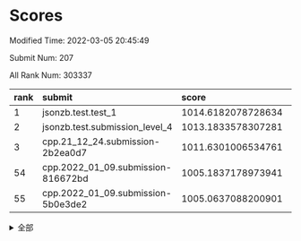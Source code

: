 # Scores

Modified Time: 2022-03-05 20:45:49

Submit Num: 207

All Rank Num: 303337

| rank |               submit               |       score        |       sigma        | pk_num |
| :--- | :--------------------------------- | :----------------- | :----------------- | :----- |
| 1    | jsonzb.test.test_1                 | 1014.6182078728634 | 0.8710022272175029 | 5857   |
| 2    | jsonzb.test.submission_level_4     | 1013.1833578307281 | 0.818588180737719  | 5867   |
| 3    | cpp.21_12_24.submission-2b2ea0d7   | 1011.6301006534761 | 0.769493439565842  | 5861   |
| 54   | cpp.2022_01_09.submission-816672bd | 1005.1837178973941 | 0.7131548461515544 | 5860   |
| 55   | cpp.2022_01_09.submission-5b0e3de2 | 1005.0637088200901 | 0.7241706947459201 | 5864   |


<details>
<summary>全部</summary>

| rank |                 submit                 |       score        |       sigma        | pk_num |
| :--- | :------------------------------------- | :----------------- | :----------------- | :----- |
| 1    | jsonzb.test.test_1                     | 1014.6182078728634 | 0.8710022272175029 | 5857   |
| 2    | jsonzb.test.submission_level_4         | 1013.1833578307281 | 0.818588180737719  | 5867   |
| 3    | cpp.21_12_24.submission-2b2ea0d7       | 1011.6301006534761 | 0.769493439565842  | 5861   |
| 4    | gobigger.level_3.submission_level_3_42 | 1011.5631182373803 | 0.7868682233275579 | 5864   |
| 5    | gobigger.level_3.submission_level_3_19 | 1011.5299499077175 | 0.7882260504059468 | 5861   |
| 6    | gobigger.level_3.submission_level_3_29 | 1011.3915951538764 | 0.7771458352113797 | 5868   |
| 7    | gobigger.level_3.submission_level_3_23 | 1011.1593866817234 | 0.7615719802983194 | 5859   |
| 8    | gobigger.level_3.submission_level_3_34 | 1011.0074598217207 | 0.7629463715047509 | 5863   |
| 9    | gobigger.level_3.submission_level_3_47 | 1010.95624728507   | 0.7653985299396733 | 5864   |
| 10   | gobigger.level_3.submission_level_3_2  | 1010.9406560778147 | 0.7696875011607989 | 5862   |
| 11   | gobigger.level_3.submission_level_3_49 | 1010.909565283935  | 0.7707680882287383 | 5861   |
| 12   | gobigger.level_3.submission_level_3_26 | 1010.884694478911  | 0.791465421820764  | 5861   |
| 13   | gobigger.level_3.submission_level_3_37 | 1010.5955865222037 | 0.7741334986850831 | 5863   |
| 14   | gobigger.level_3.submission_level_3_1  | 1010.5836507003858 | 0.7670440908385795 | 5862   |
| 15   | gobigger.level_3.submission_level_3_9  | 1010.5390593199833 | 0.750577893765666  | 5859   |
| 16   | gobigger.level_3.submission_level_3_13 | 1010.4900115430743 | 0.7558592407490113 | 5858   |
| 17   | gobigger.level_3.submission_level_3_30 | 1010.4535721300358 | 0.7623174344305816 | 5862   |
| 18   | gobigger.level_3.submission_level_3_24 | 1010.3841165767545 | 0.777217865013336  | 5861   |
| 19   | gobigger.level_3.submission_level_3_38 | 1010.376444301075  | 0.77481384250454   | 5860   |
| 20   | gobigger.level_3.submission_level_3_16 | 1010.2088332854034 | 0.7504081888972998 | 5863   |
| 21   | gobigger.level_3.submission_level_3_0  | 1010.1446952173324 | 0.7656254455694632 | 5859   |
| 22   | gobigger.level_3.submission_level_3_33 | 1010.1396302767502 | 0.7780605565684473 | 5861   |
| 23   | gobigger.level_3.submission_level_3_10 | 1010.1366879313618 | 0.7435272260897416 | 5857   |
| 24   | gobigger.level_3.submission_level_3_20 | 1010.1291680320297 | 0.7571290296968167 | 5863   |
| 25   | gobigger.level_3.submission_level_3_40 | 1009.9905338404798 | 0.7472959756997832 | 5856   |
| 26   | gobigger.level_3.submission_level_3_27 | 1009.9835482131285 | 0.7536990209391128 | 5862   |
| 27   | gobigger.level_3.submission_level_3_39 | 1009.9628057094101 | 0.7470519562914139 | 5856   |
| 28   | gobigger.level_3.submission_level_3_44 | 1009.9458095368789 | 0.7734699009681364 | 5860   |
| 29   | gobigger.level_3.submission_level_3_43 | 1009.9037476846952 | 0.765869922513847  | 5850   |
| 30   | gobigger.level_3.submission_level_3_28 | 1009.8903904245421 | 0.73370588549632   | 5863   |
| 31   | gobigger.level_3.submission_level_3_41 | 1009.8604947468684 | 0.758184475321596  | 5854   |
| 32   | gobigger.level_3.submission_level_3_46 | 1009.8087179160672 | 0.7656859877408152 | 5867   |
| 33   | gobigger.level_3.submission_level_3_14 | 1009.7477284366063 | 0.7496431629675537 | 5860   |
| 34   | gobigger.level_3.submission_level_3_18 | 1009.7256952970043 | 0.7526162051161409 | 5863   |
| 35   | gobigger.level_3.submission_level_3_12 | 1009.6047413380494 | 0.7633587172761329 | 5858   |
| 36   | gobigger.level_3.submission_level_3_32 | 1009.6008055419749 | 0.7484538353357082 | 5861   |
| 37   | gobigger.level_3.submission_level_3_5  | 1009.5905376096773 | 0.7549858224911463 | 5865   |
| 38   | gobigger.level_3.submission_level_3_45 | 1009.575385807607  | 0.7529954160099938 | 5862   |
| 39   | gobigger.level_3.submission_level_3_11 | 1009.4980938259611 | 0.74239007054488   | 5868   |
| 40   | gobigger.level_3.submission_level_3_17 | 1009.4822847141659 | 0.7466789971556865 | 5858   |
| 41   | gobigger.level_3.submission_level_3_25 | 1009.4050204263573 | 0.7546700510884379 | 5859   |
| 42   | gobigger.level_3.submission_level_3_7  | 1009.3884116387559 | 0.7670906688340534 | 5858   |
| 43   | gobigger.level_3.submission_level_3_6  | 1009.3286993416905 | 0.7371690854382259 | 5859   |
| 44   | gobigger.level_3.submission_level_3_3  | 1009.2927506919697 | 0.7651212226214211 | 5861   |
| 45   | gobigger.level_3.submission_level_3_35 | 1009.2645121671746 | 0.7478324909589077 | 5863   |
| 46   | gobigger.level_3.submission_level_3_36 | 1009.0975244117154 | 0.7616921298175814 | 5863   |
| 47   | gobigger.level_3.submission_level_3_22 | 1009.0657125538239 | 0.7483697338487237 | 5861   |
| 48   | gobigger.level_3.submission_level_3_48 | 1008.9590334238368 | 0.754028403503005  | 5858   |
| 49   | gobigger.level_3.submission_level_3_8  | 1008.8197853601262 | 0.7371084981640762 | 5862   |
| 50   | gobigger.level_3.submission_level_3_31 | 1008.6740327672917 | 0.7496811683916658 | 5866   |
| 51   | gobigger.level_3.submission_level_3_15 | 1008.6082362770313 | 0.749435907890179  | 5857   |
| 52   | gobigger.level_3.submission_level_3_4  | 1008.5962519877064 | 0.743986261012984  | 5869   |
| 53   | gobigger.level_3.submission_level_3_21 | 1008.326642236824  | 0.7445788015099682 | 5866   |
| 54   | cpp.2022_01_09.submission-816672bd     | 1005.1837178973941 | 0.7131548461515544 | 5860   |
| 55   | cpp.2022_01_09.submission-5b0e3de2     | 1005.0637088200901 | 0.7241706947459201 | 5864   |
| 56   | gobigger.level_1.submission_level_1_35 | 1005.0058832117055 | 0.7190562415612267 | 5867   |
| 57   | gobigger.level_1.submission_level_1_3  | 1004.8343307549108 | 0.7259918385892583 | 5863   |
| 58   | gobigger.level_1.submission_level_1_31 | 1004.1346197017969 | 0.7230343177055502 | 5861   |
| 59   | gobigger.level_1.submission_level_1_32 | 1004.1230710591636 | 0.7178139917352746 | 5864   |
| 60   | gobigger.level_1.submission_level_1_44 | 1004.1162425398625 | 0.7340042996953703 | 5858   |
| 61   | gobigger.level_1.submission_level_1_38 | 1004.1050912205636 | 0.7107327153836136 | 5861   |
| 62   | gobigger.level_1.submission_level_1_36 | 1004.0852398096313 | 0.716577190708498  | 5861   |
| 63   | gobigger.level_1.submission_level_1_24 | 1004.0841548390389 | 0.7113274102998515 | 5857   |
| 64   | gobigger.level_1.submission_level_1_2  | 1003.9381559159029 | 0.7241474739013962 | 5863   |
| 65   | gobigger.level_1.submission_level_1_23 | 1003.9271497704068 | 0.7155317084079195 | 5863   |
| 66   | gobigger.level_1.submission_level_1_28 | 1003.9106965852582 | 0.7157287849327563 | 5858   |
| 67   | gobigger.level_1.submission_level_1_37 | 1003.8859296325279 | 0.7194104429520102 | 5861   |
| 68   | gobigger.level_1.submission_level_1_20 | 1003.8220214198902 | 0.7054281336795807 | 5864   |
| 69   | gobigger.level_1.submission_level_1_49 | 1003.8176145587238 | 0.7108080916753391 | 5861   |
| 70   | gobigger.level_1.submission_level_1_16 | 1003.7477083187954 | 0.7153645555484706 | 5861   |
| 71   | gobigger.level_1.submission_level_1_45 | 1003.7082600282616 | 0.7259149533664726 | 5863   |
| 72   | gobigger.level_1.submission_level_1_26 | 1003.6784607290451 | 0.7118757796543614 | 5861   |
| 73   | gobigger.level_1.submission_level_1_19 | 1003.6575835965484 | 0.711906081076501  | 5861   |
| 74   | gobigger.level_1.submission_level_1_21 | 1003.6286131066194 | 0.719083216422091  | 5861   |
| 75   | gobigger.level_1.submission_level_1_5  | 1003.5717297494008 | 0.7195762718679284 | 5864   |
| 76   | gobigger.level_1.submission_level_1_14 | 1003.5468235531725 | 0.7197644005967901 | 5859   |
| 77   | gobigger.level_1.submission_level_1_39 | 1003.546057996086  | 0.7105985645598556 | 5859   |
| 78   | gobigger.level_1.submission_level_1_8  | 1003.4585254141061 | 0.7099016608683041 | 5864   |
| 79   | gobigger.level_1.submission_level_1_4  | 1003.4356457044431 | 0.7198252079492987 | 5868   |
| 80   | gobigger.level_1.submission_level_1_41 | 1003.4328076000132 | 0.7039018268912286 | 5863   |
| 81   | gobigger.level_1.submission_level_1_6  | 1003.3501725579172 | 0.7112075274804915 | 5864   |
| 82   | gobigger.level_1.submission_level_1_1  | 1003.2980780540487 | 0.728630601778642  | 5864   |
| 83   | gobigger.level_1.submission_level_1_33 | 1003.2913665952772 | 0.7180330185615008 | 5860   |
| 84   | gobigger.level_1.submission_level_1_22 | 1003.2515009746362 | 0.6998539642317522 | 5859   |
| 85   | gobigger.level_1.submission_level_1_25 | 1003.2249779241193 | 0.7102398139177559 | 5861   |
| 86   | gobigger.level_1.submission_level_1_27 | 1002.8823296596526 | 0.7117206970019286 | 5862   |
| 87   | gobigger.level_1.submission_level_1_12 | 1002.8799760914358 | 0.7106430734776277 | 5859   |
| 88   | gobigger.level_1.submission_level_1_40 | 1002.7365672074831 | 0.709199580801368  | 5860   |
| 89   | gobigger.level_1.submission_level_1_46 | 1002.648939716735  | 0.7143938233155352 | 5857   |
| 90   | gobigger.level_1.submission_level_1_11 | 1002.6366177531038 | 0.7127207048794251 | 5862   |
| 91   | gobigger.level_1.submission_level_1_48 | 1002.6166569007471 | 0.7246344602506481 | 5866   |
| 92   | gobigger.level_1.submission_level_1_9  | 1002.5573865078992 | 0.7020147735316649 | 5867   |
| 93   | gobigger.level_1.submission_level_1_18 | 1002.5241694213715 | 0.7174592486346459 | 5861   |
| 94   | gobigger.level_1.submission_level_1_34 | 1002.4948142175081 | 0.7170620310307227 | 5855   |
| 95   | gobigger.level_1.submission_level_1_43 | 1002.4882929089209 | 0.7187357944045657 | 5863   |
| 96   | gobigger.level_1.submission_level_1_13 | 1002.4240340595919 | 0.70951143356533   | 5857   |
| 97   | gobigger.level_1.submission_level_1_42 | 1002.4140825492876 | 0.7050716072393354 | 5861   |
| 98   | gobigger.level_1.submission_level_1_15 | 1002.3351319816018 | 0.7164179291099027 | 5861   |
| 99   | gobigger.level_1.submission_level_1_30 | 1002.151074997334  | 0.7104305719075115 | 5861   |
| 100  | gobigger.level_1.submission_level_1_7  | 1002.0231851666673 | 0.7081785635665395 | 5864   |
| 101  | gobigger.level_1.submission_level_1_10 | 1002.0158043064706 | 0.7076057926294579 | 5865   |
| 102  | gobigger.level_1.submission_level_1_17 | 1001.9361326661797 | 0.7022592023091014 | 5861   |
| 103  | gobigger.level_1.submission_level_1_29 | 1001.7810978380444 | 0.7247704170710506 | 5863   |
| 104  | gobigger.level_1.submission_level_1_0  | 1001.7178322673934 | 0.7124604275152429 | 5856   |
| 105  | gobigger.level_1.submission_level_1_47 | 1001.341905110722  | 0.7060959404913563 | 5866   |
| 106  | gobigger.random.submission_random_28   | 998.2668536449765  | 0.6967517595417647 | 5862   |
| 107  | gobigger.random.submission_random_40   | 997.4780163399439  | 0.6987569058972589 | 5863   |
| 108  | gobigger.random.submission_random_1    | 997.1115040598294  | 0.7145304964635204 | 5866   |
| 109  | gobigger.random.submission_random_2    | 996.9543417680762  | 0.7183743107499914 | 5858   |
| 110  | gobigger.random.submission_random_36   | 996.838645148594   | 0.7072888944859499 | 5862   |
| 111  | gobigger.random.submission_random_14   | 996.7634457772217  | 0.7160812605842751 | 5862   |
| 112  | gobigger.random.submission_random_15   | 996.6454898150392  | 0.7134093013210029 | 5864   |
| 113  | gobigger.random.submission_random_20   | 996.6377502236999  | 0.7047873228897917 | 5860   |
| 114  | gobigger.random.submission_random_24   | 996.5387941498705  | 0.7112696737209802 | 5860   |
| 115  | gobigger.random.submission_random_13   | 996.4919382748496  | 0.7099263177078926 | 5862   |
| 116  | gobigger.random.submission_random_32   | 996.4857208685804  | 0.7093165316510727 | 5860   |
| 117  | gobigger.random.submission_random_49   | 996.3638410128323  | 0.7129669157680614 | 5864   |
| 118  | gobigger.random.submission_random_4    | 996.3580188067111  | 0.7077718142083804 | 5864   |
| 119  | gobigger.random.submission_random_31   | 996.3405055815987  | 0.7028976460913289 | 5862   |
| 120  | gobigger.random.submission_random_46   | 996.3398063072245  | 0.7137310727644605 | 5864   |
| 121  | gobigger.random.submission_random_47   | 996.2487271843519  | 0.7166037428762781 | 5863   |
| 122  | gobigger.random.submission_random_41   | 996.2225025268665  | 0.7111078962652203 | 5864   |
| 123  | gobigger.random.submission_random_38   | 996.2133759098592  | 0.7240963687443737 | 5865   |
| 124  | gobigger.random.submission_random_29   | 996.1686063576932  | 0.7032530839043138 | 5858   |
| 125  | gobigger.random.submission_random_23   | 996.1574945619972  | 0.705804672910461  | 5864   |
| 126  | gobigger.random.submission_random_0    | 996.1131211295276  | 0.7020326091550021 | 5858   |
| 127  | gobigger.random.submission_random_3    | 996.10332730041    | 0.7111624303298026 | 5861   |
| 128  | gobigger.random.submission_random_25   | 996.0780975737307  | 0.7203612027846676 | 5859   |
| 129  | gobigger.random.submission_random_18   | 996.0364134683946  | 0.7224456122463347 | 5861   |
| 130  | gobigger.random.submission_random_6    | 996.0184775849951  | 0.7284234792050536 | 5860   |
| 131  | gobigger.random.submission_random_26   | 996.0074045823301  | 0.6982469871149073 | 5857   |
| 132  | gobigger.random.submission_random_11   | 996.0018148287157  | 0.721614108884229  | 5862   |
| 133  | gobigger.random.submission_random_5    | 995.9923833980138  | 0.7065496032342032 | 5863   |
| 134  | gobigger.random.submission_random_27   | 995.986564814179   | 0.7092335189518496 | 5862   |
| 135  | gobigger.random.submission_random_22   | 995.970150224485   | 0.7173172714000012 | 5865   |
| 136  | gobigger.random.submission_random_30   | 995.9424992166196  | 0.7121840171343748 | 5858   |
| 137  | gobigger.random.submission_random_43   | 995.9382066417238  | 0.7138078041973285 | 5866   |
| 138  | gobigger.random.submission_random_44   | 995.7819126834165  | 0.7145969773030048 | 5860   |
| 139  | gobigger.random.submission_random_42   | 995.7618794347422  | 0.7185693154056041 | 5864   |
| 140  | gobigger.random.submission_random_12   | 995.7466529726984  | 0.7070812598118166 | 5856   |
| 141  | gobigger.random.submission_random_10   | 995.7041782991996  | 0.7237513964347894 | 5866   |
| 142  | gobigger.random.submission_random_35   | 995.6883860342115  | 0.7276896830134162 | 5861   |
| 143  | gobigger.random.submission_random_45   | 995.6239444706171  | 0.7217918147142589 | 5865   |
| 144  | gobigger.random.submission_random_37   | 995.4568685309653  | 0.7151527380967472 | 5862   |
| 145  | gobigger.random.submission_random_17   | 995.4511121278971  | 0.7184051230157775 | 5865   |
| 146  | gobigger.random.submission_random_48   | 995.4298407593233  | 0.7323672854145686 | 5862   |
| 147  | gobigger.random.submission_random_7    | 995.4035736834595  | 0.7166628699027936 | 5866   |
| 148  | gobigger.random.submission_random_21   | 995.3846022119218  | 0.7151622724650697 | 5860   |
| 149  | gobigger.random.submission_random_39   | 995.2182470616824  | 0.7268233673078808 | 5861   |
| 150  | gobigger.random.submission_random_34   | 995.2120885170673  | 0.7134912466388564 | 5861   |
| 151  | gobigger.random.submission_random_8    | 995.1866052847577  | 0.7244138021043796 | 5860   |
| 152  | gobigger.random.submission_random_16   | 995.1529253599615  | 0.7228787445534938 | 5858   |
| 153  | gobigger.random.submission_random_33   | 995.0072826932924  | 0.7171032435782991 | 5862   |
| 154  | gobigger.level_2.submission_level_2_48 | 994.1419632093913  | 0.7245104124977852 | 5861   |
| 155  | gobigger.random.submission_random_19   | 994.0353677013408  | 0.7125892407403605 | 5862   |
| 156  | gobigger.level_2.submission_level_2_9  | 994.0058663082355  | 0.7264443616108188 | 5866   |
| 157  | gobigger.random.submission_random_9    | 993.9007155214865  | 0.7111299187346215 | 5857   |
| 158  | gobigger.level_2.submission_level_2_8  | 993.5730599647574  | 0.7325835295135358 | 5865   |
| 159  | gobigger.level_2.submission_level_2_7  | 993.5368844866264  | 0.745248298920075  | 5861   |
| 160  | gobigger.level_2.submission_level_2_40 | 993.4150718697942  | 0.7347873008122183 | 5860   |
| 161  | gobigger.level_2.submission_level_2_11 | 993.3789966510059  | 0.7507327124471201 | 5862   |
| 162  | gobigger.level_2.submission_level_2_39 | 993.3101188819794  | 0.7357081487919943 | 5861   |
| 163  | gobigger.level_2.submission_level_2_19 | 993.2333189767191  | 0.7273726146197717 | 5866   |
| 164  | gobigger.level_2.submission_level_2_38 | 993.1485203566476  | 0.7428927832744241 | 5861   |
| 165  | gobigger.level_2.submission_level_2_25 | 993.1230017814898  | 0.7372633994750373 | 5864   |
| 166  | gobigger.level_2.submission_level_2_15 | 992.9743403319181  | 0.7411525134687375 | 5860   |
| 167  | gobigger.level_2.submission_level_2_43 | 992.9388900693746  | 0.736668181309711  | 5857   |
| 168  | gobigger.level_2.submission_level_2_24 | 992.9374529799716  | 0.7507904704701209 | 5860   |
| 169  | gobigger.level_2.submission_level_2_31 | 992.8711709787481  | 0.7427440472065501 | 5866   |
| 170  | gobigger.level_2.submission_level_2_33 | 992.8650862415485  | 0.7490392476339287 | 5862   |
| 171  | gobigger.level_2.submission_level_2_17 | 992.7670539411802  | 0.7474697659945843 | 5860   |
| 172  | gobigger.level_2.submission_level_2_41 | 992.6196556148275  | 0.7377561388552917 | 5854   |
| 173  | gobigger.level_2.submission_level_2_27 | 992.4673511762239  | 0.73501642618824   | 5863   |
| 174  | gobigger.level_2.submission_level_2_36 | 992.4603859977041  | 0.7481654277000762 | 5862   |
| 175  | gobigger.level_2.submission_level_2_22 | 992.4072270231705  | 0.7429267523559011 | 5865   |
| 176  | gobigger.level_2.submission_level_2_16 | 992.4011593563487  | 0.7433845605497592 | 5860   |
| 177  | gobigger.level_2.submission_level_2_10 | 992.3872166363789  | 0.7336509598442686 | 5858   |
| 178  | gobigger.level_2.submission_level_2_34 | 992.3653949986     | 0.7424186043472797 | 5862   |
| 179  | gobigger.level_2.submission_level_2_6  | 992.3082446380077  | 0.7454759931821462 | 5865   |
| 180  | gobigger.level_2.submission_level_2_20 | 992.2931139637391  | 0.7386128872681244 | 5861   |
| 181  | gobigger.level_2.submission_level_2_49 | 992.2773396819886  | 0.750688118012343  | 5859   |
| 182  | gobigger.level_2.submission_level_2_0  | 992.2201980874546  | 0.74031755895969   | 5864   |
| 183  | gobigger.level_2.submission_level_2_45 | 991.9661540641315  | 0.7427607918273841 | 5862   |
| 184  | gobigger.level_2.submission_level_2_18 | 991.9141600878684  | 0.7408094441879395 | 5864   |
| 185  | gobigger.level_2.submission_level_2_21 | 991.6858008322619  | 0.7631337514495945 | 5862   |
| 186  | gobigger.level_2.submission_level_2_37 | 991.6641119930064  | 0.7437172537083659 | 5864   |
| 187  | gobigger.level_2.submission_level_2_1  | 991.6525376169845  | 0.7458220896429987 | 5863   |
| 188  | gobigger.level_2.submission_level_2_47 | 991.5956050312114  | 0.7427719359466253 | 5861   |
| 189  | gobigger.level_2.submission_level_2_44 | 991.5789892003367  | 0.7377511764160131 | 5862   |
| 190  | gobigger.level_2.submission_level_2_29 | 991.4468291999335  | 0.7480937005147358 | 5864   |
| 191  | gobigger.level_2.submission_level_2_46 | 991.4216640204595  | 0.7421208120332143 | 5861   |
| 192  | gobigger.level_2.submission_level_2_28 | 991.386742152054   | 0.7496801698030253 | 5860   |
| 193  | gobigger.level_2.submission_level_2_23 | 991.3683910553057  | 0.743793997297807  | 5863   |
| 194  | gobigger.level_2.submission_level_2_4  | 991.3266505179809  | 0.7546842064941911 | 5864   |
| 195  | gobigger.level_2.submission_level_2_42 | 991.2669304548369  | 0.7549099071274765 | 5862   |
| 196  | gobigger.level_2.submission_level_2_5  | 991.2495053077239  | 0.7600383632358255 | 5863   |
| 197  | gobigger.level_2.submission_level_2_13 | 991.1968994386502  | 0.73735802773209   | 5859   |
| 198  | gobigger.level_2.submission_level_2_26 | 991.1780311855949  | 0.7538694898154898 | 5861   |
| 199  | gobigger.level_2.submission_level_2_14 | 991.1752755966301  | 0.7421367241700899 | 5858   |
| 200  | gobigger.level_2.submission_level_2_35 | 991.1067789739228  | 0.7571890633518451 | 5866   |
| 201  | gobigger.level_2.submission_level_2_12 | 991.0975043691744  | 0.7482606292246302 | 5862   |
| 202  | gobigger.level_2.submission_level_2_30 | 991.0478022357826  | 0.7701581847392928 | 5860   |
| 203  | gobigger.level_2.submission_level_2_2  | 990.9528003802559  | 0.74868855906809   | 5864   |
| 204  | gobigger.level_2.submission_level_2_32 | 990.3507901998057  | 0.7869508287007939 | 5865   |
| 205  | gobigger.level_2.submission_level_2_3  | 988.9015381257875  | 0.7833719028143613 | 5857   |
| 206  | gobigger.none.submission_none_1        | 977.3927156322187  | 1.3832725392619454 | 5863   |
| 207  | gobigger.none.submission_none_0        | 977.0000424628294  | 1.292404120756891  | 5863   |

</details>